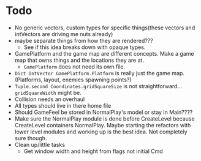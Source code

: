 # Todo
* No generic vectors, custom types for specific things(these vectors and intVectors are driving me nuts already)
* maybe separate things from how they are rendered???
  - See if this idea breaks down with opaque types.
* GamePlatform and the game map are different concepts. Make a game map that owns things and the locations they are at.
  - `GamePlatform` does not need its own file.
* `Dict IntVector GamePlatform.Platform` is really just the game map.(Platforms, layout, enemies spawning points?)
* `Tuple.second Coordinates.gridSquareSize` is not straightforward... `gridSquareWidth` might be.
* Collision needs an overhaul
* All types should live in there home file
* Should GameFeel be stored in NormalPlay's model or stay in Main????
* Make sure the NormalPlay module is done before CreateLevel because CreateLevel containers NormalPlay. Maybe starting the refactors with lower level modules and working up is the best idea. Not completely sure though.
* Clean up/little tasks
  - Get window width and height from flags not initial Cmd
